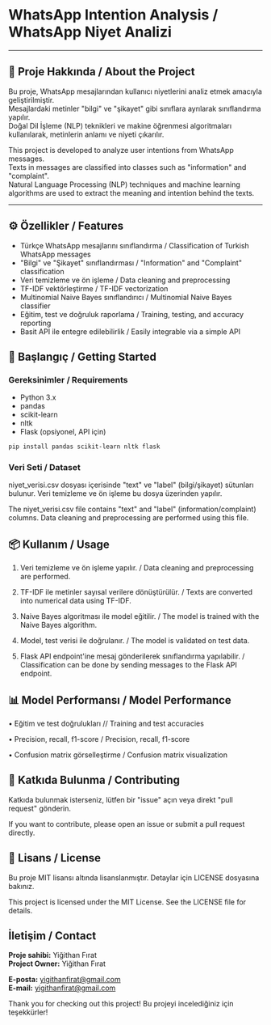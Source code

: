 # WhatsApp Intention Analysis / WhatsApp Niyet Analizi

---

## 📌 Proje Hakkında / About the Project

Bu proje, WhatsApp mesajlarından kullanıcı niyetlerini analiz etmek amacıyla geliştirilmiştir.  
Mesajlardaki metinler "bilgi" ve "şikayet" gibi sınıflara ayrılarak sınıflandırma yapılır.  
Doğal Dil İşleme (NLP) teknikleri ve makine öğrenmesi algoritmaları kullanılarak, metinlerin anlamı ve niyeti çıkarılır.  

This project is developed to analyze user intentions from WhatsApp messages.  
Texts in messages are classified into classes such as "information" and "complaint".  
Natural Language Processing (NLP) techniques and machine learning algorithms are used to extract the meaning and intention behind the texts.

---

## ⚙️ Özellikler / Features

- Türkçe WhatsApp mesajlarını sınıflandırma / Classification of Turkish WhatsApp messages
- "Bilgi" ve "Şikayet" sınıflandırması / "Information" and "Complaint" classification 
- Veri temizleme ve ön işleme / Data cleaning and preprocessing 
- TF-IDF vektörleştirme / TF-IDF vectorization
- Multinomial Naive Bayes sınıflandırıcı / Multinomial Naive Bayes classifier
- Eğitim, test ve doğruluk raporlama / Training, testing, and accuracy reporting 
- Basit API ile entegre edilebilirlik / Easily integrable via a simple API 

## 🚀 Başlangıç / Getting Started

### Gereksinimler / Requirements

- Python 3.x  
- pandas  
- scikit-learn  
- nltk  
- Flask (opsiyonel, API için)  

```bash
pip install pandas scikit-learn nltk flask
```

### Veri Seti / Dataset

niyet_verisi.csv dosyası içerisinde "text" ve "label" (bilgi/şikayet) sütunları bulunur.
Veri temizleme ve ön işleme bu dosya üzerinden yapılır.

The niyet_verisi.csv file contains "text" and "label" (information/complaint) columns.
Data cleaning and preprocessing are performed using this file.

## 📦 Kullanım / Usage

1. Veri temizleme ve ön işleme yapılır. / Data cleaning and preprocessing are performed.

2. TF-IDF ile metinler sayısal verilere dönüştürülür. / Texts are converted into numerical data using TF-IDF.

3. Naive Bayes algoritması ile model eğitilir. / The model is trained with the Naive Bayes algorithm.

4. Model, test verisi ile doğrulanır. / The model is validated on test data.

5. Flask API endpoint'ine mesaj gönderilerek sınıflandırma yapılabilir. / Classification can be done by sending messages to the Flask API endpoint.

## 📊 Model Performansı / Model Performance

• Eğitim ve test doğrulukları // Training and test accuracies

• Precision, recall, f1-score / Precision, recall, f1-score

• Confusion matrix görselleştirme / Confusion matrix visualization

## 🤝 Katkıda Bulunma / Contributing

Katkıda bulunmak isterseniz, lütfen bir "issue" açın veya direkt "pull request" gönderin.

If you want to contribute, please open an issue or submit a pull request directly.

## 📄 Lisans / License

Bu proje MIT lisansı altında lisanslanmıştır. Detaylar için LICENSE dosyasına bakınız.

This project is licensed under the MIT License. See the LICENSE file for details.

## İletişim / Contact

**Proje sahibi:** Yiğithan Fırat  
**Project Owner:** Yiğithan Fırat  

**E-posta:** yigithanfirat@gmail.com  
**E-mail:** yigithanfirat@gmail.com

Thank you for checking out this project!
Bu projeyi incelediğiniz için teşekkürler!